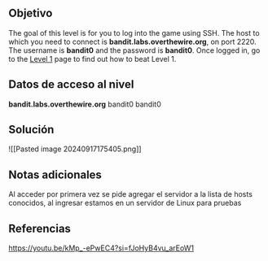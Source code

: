 
## Objetivo
The goal of this level is for you to log into the game using SSH. The host to which you need to connect is **bandit.labs.overthewire.org**, on port 2220. The username is **bandit0** and the password is **bandit0**. Once logged in, go to the [Level 1](https://overthewire.org/wargames/bandit/bandit1.html) page to find out how to beat Level 1.

## Datos de acceso al nivel
**bandit.labs.overthewire.org**
bandit0
bandit0

## Solución
![[Pasted image 20240917175405.png]]

## Notas adicionales
Al acceder por primera vez se pide agregar el servidor a la lista de hosts conocidos, al ingresar estamos en un servidor de Linux para pruebas

## Referencias
https://youtu.be/kMp_-ePwEC4?si=fJoHyB4vu_arEoW1


